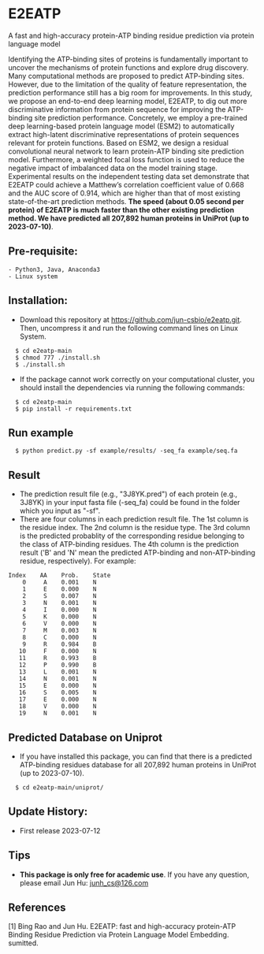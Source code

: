 # E2EATP
A fast and high-accuracy protein-ATP binding residue prediction via protein language model

Identifying the ATP-binding sites of proteins is fundamentally important to uncover the mechanisms of protein functions and explore drug discovery. Many computational methods are proposed to predict ATP-binding sites. However, due to the limitation of the quality of feature representation, the prediction performance still has a big room for improvements. In this study, we propose an end-to-end deep learning model, E2EATP, to dig out more discriminative information from protein sequence for improving the ATP-binding site prediction performance. Concretely, we employ a pre-trained deep learning-based protein language model (ESM2) to automatically extract high-latent discriminative representations of protein sequences relevant for protein functions. Based on ESM2, we design a residual convolutional neural network to learn protein-ATP binding site prediction model. Furthermore, a weighted focal loss function is used to reduce the negative impact of imbalanced data on the model training stage. Experimental results on the independent testing data set demonstrate that E2EATP could achieve a Matthew’s correlation coefficient value of 0.668 and the AUC score of 0.914, which are higher than that of most existing state-of-the-art prediction methods. <b>The speed (about 0.05 second per protein) of E2EATP is much faster than the other existing prediction method. We have predicted all 207,892 human proteins in UniProt (up to 2023-07-10)</b>. 

## Pre-requisite:
    - Python3, Java, Anaconda3
    - Linux system

## Installation:

* Download this repository at https://github.com/jun-csbio/e2eatp.git. Then, uncompress it and run the following command lines on Linux System.

~~~
  $ cd e2eatp-main
  $ chmod 777 ./install.sh
  $ ./install.sh
~~~

* If the package cannot work correctly on your computational cluster, you should install the dependencies via running the following commands:

~~~
  $ cd e2eatp-main
  $ pip install -r requirements.txt
~~~

## Run example
~~~
  $ python predict.py -sf example/results/ -seq_fa example/seq.fa
~~~

## Result

* The prediction result file (e.g., "3J8YK.pred") of each protein (e.g., 3J8YK) in your input fasta file (-seq_fa) could be found in the folder which you input as "-sf".
* There are four columns in each prediction result file. The 1st column is the residue index. The 2nd column is the residue type. The 3rd column is the predicted probablity of the corresponding residue belonging to the class of ATP-binding residues. The 4th column is the prediction result ('B' and 'N' mean the predicted ATP-binding and non-ATP-binding residue, respectively). For example:

~~~
Index    AA    Prob.    State
    0     A    0.001    N
    1     E    0.000    N
    2     S    0.007    N
    3     N    0.001    N
    4     I    0.000    N
    5     K    0.000    N
    6     V    0.000    N
    7     M    0.003    N
    8     C    0.000    N
    9     R    0.984    B
   10     F    0.000    N
   11     R    0.993    B
   12     P    0.990    B
   13     L    0.001    N
   14     N    0.001    N
   15     E    0.000    N
   16     S    0.005    N
   17     E    0.000    N
   18     V    0.000    N
   19     N    0.001    N
~~~

## Predicted Database on Uniprot
* If you have installed this package, you can find that there is a predicted ATP-binding residues database for all 207,892 human proteins in UniProt (up to 2023-07-10).

~~~
  $ cd e2eatp-main/uniprot/
~~~

## Update History:

- First release     2023-07-12

## Tips

* <b>This package is only free for academic use</b>. If you have any question, please email Jun Hu: junh_cs@126.com

## References
[1] Bing Rao and Jun Hu. E2EATP: fast and high-accuracy protein-ATP Binding Residue Prediction via Protein Language Model Embedding. sumitted.
